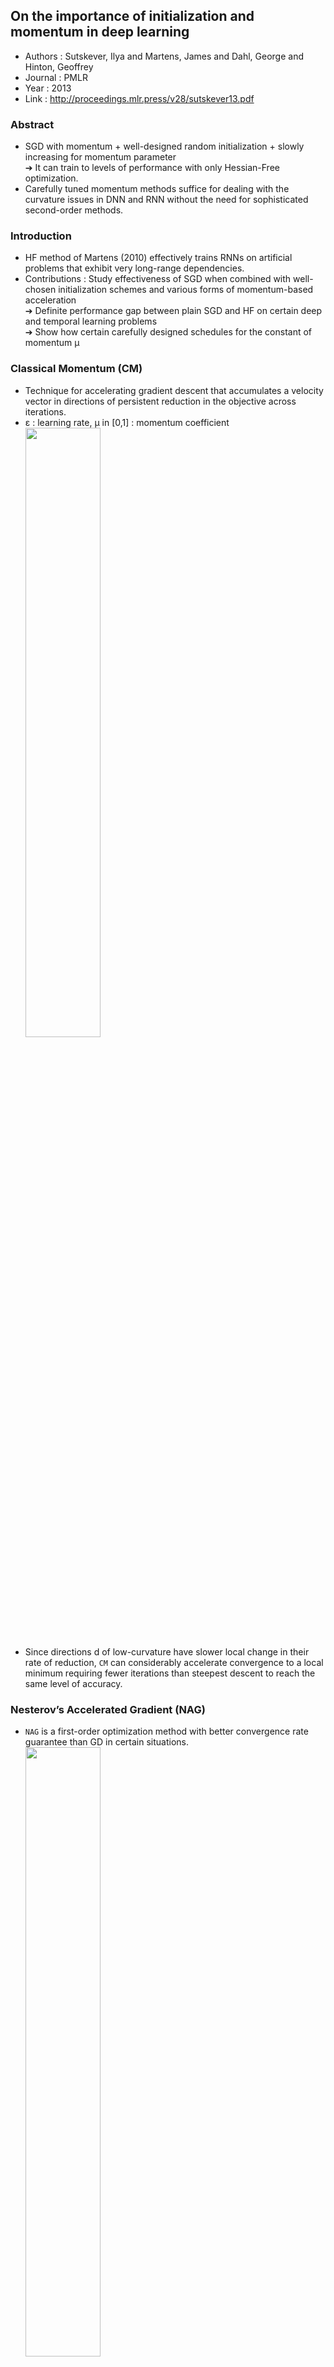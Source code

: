 ## On the importance of initialization and momentum in deep learning
- Authors : Sutskever, Ilya and Martens, James and Dahl, George and Hinton, Geoffrey
- Journal : PMLR
- Year : 2013
- Link : http://proceedings.mlr.press/v28/sutskever13.pdf

### Abstract
- SGD with momentum + well-designed random initialization + slowly increasing for momentum parameter  
➔ It can train to levels of performance with only Hessian-Free optimization.
- Carefully tuned momentum methods suffice for dealing with the curvature issues in DNN and RNN without the need for sophisticated second-order methods.

### Introduction
- HF method of Martens (2010) effectively trains RNNs on artificial problems that exhibit very long-range dependencies.
- Contributions : Study effectiveness of SGD when combined with well-chosen initialization schemes and various forms of momentum-based acceleration  
➔ Definite performance gap between plain SGD and HF on certain deep and temporal learning problems  
➔ Show how certain carefully designed schedules for the constant of momentum μ

### Classical Momentum (CM)
- Technique for accelerating gradient descent that accumulates a velocity vector in directions of persistent reduction in the objective across iterations.
- &epsilon; : learning rate, &mu; in [0,1] : momentum coefficient
    <img src="https://user-images.githubusercontent.com/57218700/145682036-e8d3355e-170f-46bb-95b4-e63cc6daca8b.png" width="50%">
- Since directions d of low-curvature have slower local change in their rate of reduction, `CM` can considerably accelerate convergence to a local minimum requiring fewer iterations than steepest descent to reach the same level of accuracy.

### Nesterov’s Accelerated Gradient (NAG)
- `NAG` is a first-order optimization method with better convergence rate guarantee than GD in certain situations.
    <img src="https://user-images.githubusercontent.com/57218700/145682142-7faee9ad-70f1-4f0d-9641-9d129a0cdfdc.png" width="50%">
    <img src="https://user-images.githubusercontent.com/57218700/145682155-2a99f2e8-4b3d-4f05-978f-e7fe438cbcc2.png" width="50%">

### The relationship between CM and NAG
- Both `CM` and `NAG` compute the new velocity by applying a gradient-based correction to the previous velocity vector and then add the velocity to &theta;<sub>t</sub>.
- `CM` computes the gradient update from the current position &theta;<sub>t</sub>.
- `NAG` first performs a partial update to &theta;<sub>t</sub>, computing &theta;<sub>t</sub> + &mu;v<sub>t</sub> (&mu;v<sub>t</sub> is similar to &theta;<sub>t+1</sub>.
- `NAG` changes v in a quicker and more responsive way, letting it behave more stably than `CM` especially for higher values of μ.
#### Where the addition to &mu;v<sub>t</sub>
- Results in an immediate undesirable increase in the objective f. 
- The gradient correction to the velocity v<sub>t</sub> is computed at &theta;<sub>t</sub> + &mu;v<sub>t</sub>.
- If &mu;v<sub>t</sub> is indeed a poor update, then &nabla; f(&theta;<sub>t</sub> + &mu;v<sub>t</sub>) will point back towards more strongly than &nabla; f(&theta;<sub>t</sub>) does.  
➔ provide a larger and more timely correction to v<sub>t</sub> than `CM`.

### Result
- `NAG` can achieve results that are comparable with some of the best HF results for training deep autoencoders.